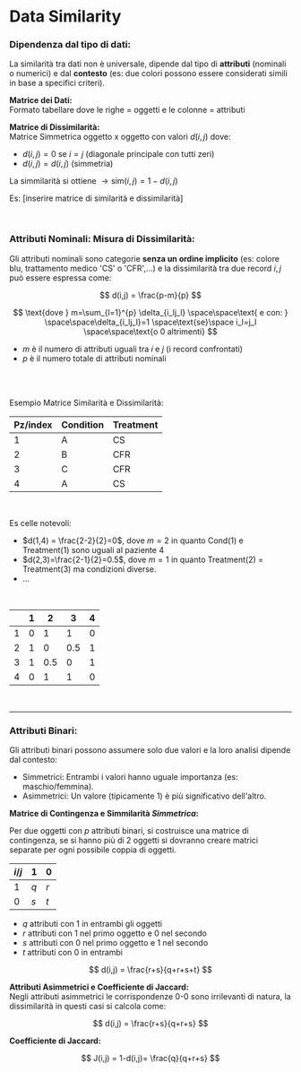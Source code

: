 # Data Similarity



### Dipendenza dal tipo di dati: 

La similarità tra dati non è universale, dipende dal tipo di **attributi** (nominali o numerici) e dal **contesto** (es: due colori possono essere considerati simili in base a specifici criteri).  

**Matrice dei Dati:**   
Formato tabellare dove le righe = oggetti e le colonne = attributi 


**Matrice di Dissimilarità:**   
Matrice Simmetrica oggetto x oggetto con valori $d(i,j)$ dove:  
- $d(i,j)=0$ se $i=j$ (diagonale principale con tutti zeri)
- $d(i,j)=d(i,j)$ (simmetria)  

La simmilarità si ottiene $\rightarrow \text{sim}(i,j) = 1 - d(i,j)$  

Es: [inserire matrice di similarità e dissimilarità]  

<br>

### Attributi Nominali: Misura di Dissimilarità:

Gli attributi nominali sono categorie **senza un ordine implicito** (es: colore blu, trattamento medico 'CS' o 'CFR',...) e la dissimilarità tra due record $i,j$ può essere espressa come:  


$$
d(i,j) = \frac{p-m}{p}
$$


$$
\text{dove } m=\sum_{l=1}^{p} \delta_{i_lj_l} \space\space\text{  e con: } \space\space\delta_{i_lj_l}=1 \space\text{se}\space i_l=j_l \space\space\text{o 0 altrimenti}
$$

- $m$ è il numero di attributi uguali tra $i$ e $j$ (i record confrontati)
- $p$ è il numero totale di attributi nominali 

<br><br>

Esempio Matrice Similarità e Dissimilarità:  


| Pz/index | Condition | Treatment |
|---|---|---|
| 1    | A    | CS    |
| 2    | B    | CFR    |
| 3    | C    | CFR    |
| 4    | A    | CS    |

<br>

Es celle notevoli:
- $d(1,4) = \frac{2-2}{2}=0$, dove $m=2$ in quanto Cond(1) e Treatment(1) sono uguali al paziente 4
- $d(2,3)=\frac{2-1}{2}=0.5$, dove $m=1$ in quanto Treatment(2) = Treatment(3) ma condizioni diverse.  
- ...

<br>


|    | 1   | 2   | 3   | 4   |
|---|---|---|---|---|
| 1  | 0   | 1   | 1   | 0   |
| 2  | 1   | 0   | 0.5 | 1   |
| 3  | 1   | 0.5 | 0   | 1   |
| 4  | 0   | 1   | 1   | 0   |



<br>

---

### Attributi Binari:  

Gli attributi binari possono assumere solo due valori e la loro analisi dipende dal contesto:  
- Simmetrici:  Entrambi i valori hanno uguale importanza (es: maschio/femmina). 
- Asimmetrici: Un valore (tipicamente 1) è più significativo dell'altro.  

**Matrice di Contingenza e Simmilarità _Simmetrica_:**    

Per due oggetti con $p$ attributi binari, si costruisce una matrice di contingenza, se si hanno più di 2 oggetti si dovranno creare matrici separate per ogni possibile coppia di oggetti.  

| $i/j$ | 1 | 0 |
|---|---|---|
| 1    |  $q$   | $r$    |
| 0    |  $s$   | $t$    |

- $q$ attributi con 1 in entrambi gli oggetti 
- $r$ attributi con 1 nel primo oggetto e 0 nel secondo
- $s$ attributi con 0 nel primo oggetto e 1 nel secondo 
- $t$ attributi con 0 in entrambi

$$
d(i,j) = \frac{r+s}{q+r+s+t}
$$  


**Attributi Asimmetrici e Coefficiente di Jaccard:**  
Negli attributi asimmetrici le corrispondenze 0-0 sono irrilevanti di natura, la dissimilarità in questi casi si calcola come:  

$$
d(i,j) = \frac{r+s}{q+r+s}
$$

**Coefficiente di Jaccard:**  

$$
J(i,j) = 1-d(i,j)= \frac{q}{q+r+s}
$$

